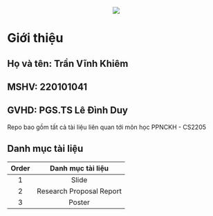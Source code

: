 <p align="center">
  <img src="https://user-images.githubusercontent.com/56221762/111880949-da1dd580-89e0-11eb-876c-a68752260d3b.png">
</p>

# Giới thiệu
Họ và tên: Trần Vĩnh Khiêm
---
MSHV: 220101041
---
GVHD: PGS.TS Lê Đình Duy
---
Repo bao gồm tất cả tài liệu liên quan tới môn học PPNCKH - CS2205


## Danh mục tài liệu

|Order|    Danh mục tài liệu         |        
|:---:| :-----------:     | 
|1    |    Slide    | 
|2    |    Research Proposal Report   | 
|3    |    Poster | 

